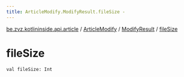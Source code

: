```yaml
---
title: ArticleModify.ModifyResult.fileSize - 
---
```


[be.zvz.kotlininside.api.article](../../index.html) / [ArticleModify](../index.html) / [ModifyResult](index.html) / [fileSize](./file-size.html)

# fileSize

`val fileSize: Int`